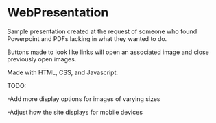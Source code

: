 # WebPresentation
Sample presentation created at the request of someone who found Powerpoint and PDFs lacking in what they wanted to do.

Buttons made to look like links will open an associated image and close previously open images.

Made with HTML, CSS, and Javascript.

TODO:

-Add more display options for images of varying sizes

-Adjust how the site displays for mobile devices
